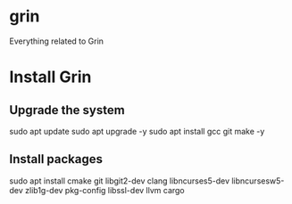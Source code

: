 # grin
Everything related to Grin

# Install Grin

## Upgrade the system
sudo apt update
sudo apt upgrade -y
sudo apt install gcc git make -y

## Install packages
sudo apt install cmake git libgit2-dev clang libncurses5-dev libncursesw5-dev zlib1g-dev pkg-config libssl-dev llvm cargo

